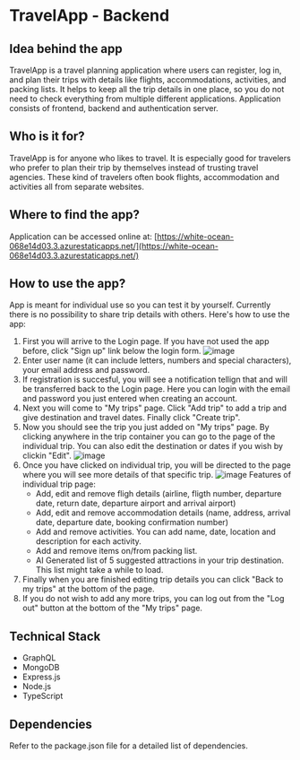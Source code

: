 # TravelApp - Backend

## Idea behind the app
TravelApp is a travel planning application where users can register, log in, and plan their trips with details like flights, accommodations, activities, and packing lists. It helps to keep all the trip details in one place, so you do not need to check everything from multiple different applications. Application consists of frontend, backend and authentication server.

## Who is it for?
TravelApp is for anyone who likes to travel. It is especially good for travelers who prefer to plan their trip by themselves instead of trusting travel agencies. These kind of travelers often book flights, accommodation and activities all from separate websites.

## Where to find the app?
Application can be accessed online at:
[https://white-ocean-068e14d03.3.azurestaticapps.net/](https://white-ocean-068e14d03.3.azurestaticapps.net/)

## How to use the app?
App is meant for individual use so you can test it by yourself. Currently there is no possibility to share trip details with others. Here's how to use the app:
1. First you will arrive to the Login page. If you have not used the app before, click "Sign up" link below the login form.
![image](https://github.com/willeKoodaus/travel-app-backend/assets/94905760/b688331c-dd47-4d0d-bd77-4f5bed509795)
3. Enter user name (it can include letters, numbers and special characters), your email address and password.
4. If registration is succesful, you will see a notification tellign that and will be transferred back to the Login page. Here you can login with the email and password you just entered when creating an account.
5. Next you will come to "My trips" page. Click "Add trip" to add a trip and give destination and travel dates. Finally click "Create trip".
6. Now you should see the trip you just added on "My trips" page. By clicking anywhere in the trip container you can go to the page of the individual trip. You can also edit the destination or dates if you wish by clickin "Edit".
![image](https://github.com/willeKoodaus/travel-app-backend/assets/94905760/bed753e8-58cc-4d95-9754-479512dc601a)
7. Once you have clicked on individual trip, you will be directed to the page where you will see more details of that specific trip.
![image](https://github.com/willeKoodaus/travel-app-backend/assets/94905760/1f64c844-0fee-42a9-9687-05f94442834b)
Features of individual trip page:
   * Add, edit and remove fligh details (airline, fligth number, departure date, return date, departure airport and arrival airport)
   * Add, edit and remove accommodation details (name, address, arrival date, departure date, booking confirmation number)
   * Add and remove activities. You can add name, date, location and description for each activity.
   * Add and remove items on/from packing list.
   * AI Generated list of 5 suggested attractions in your trip destination. This list might take a while to load.
8. Finally when you are finished editing trip details you can click "Back to my trips" at the bottom of the page.
9. If you do not wish to add any more trips, you can log out from the "Log out" button at the bottom of the "My trips" page.

## Technical Stack
* GraphQL
* MongoDB
* Express.js
* Node.js
* TypeScript

## Dependencies
Refer to the package.json file for a detailed list of dependencies.
